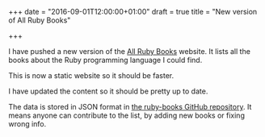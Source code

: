 +++
date = "2016-09-01T12:00:00+01:00"
draft = true
title = "New version of All Ruby Books"

+++

I have pushed a new version of the [All Ruby Books](http://www.allrubybooks.com) website. It lists all the books about the Ruby programming language I could find.

This is now a static website so it should be faster.

I have updated the content so it should be pretty up to date.

The data is stored in JSON format in [the ruby-books GitHub repository](https://github.com/Florent2/ruby-books). It means anyone can contribute to the list, by adding new books or fixing wrong info.

